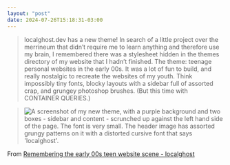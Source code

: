 ```yaml
---
layout: "post"
date: 2024-07-26T15:18:31-03:00
---
```


> localghost.dev has a new theme! In search of a little project over the merrineum that didn’t require me to learn anything and therefore use my brain, I remembered there was a stylesheet hidden in the themes directory of my website that I hadn’t finished. The theme: teenage personal websites in the early 00s. It was a lot of fun to build, and really nostalgic to recreate the websites of my youth. Think impossibly tiny fonts, blocky layouts with a sidebar full of assorted crap, and grungey photoshop brushes. (But this time with CONTAINER QUERIES.)

> ![A screenshot of my new theme, with a purple background and two boxes - sidebar and content - scrunched up against the left hand side of the page. The font is very small. The header image has assorted grungy patterns on it with a distorted cursive font that says 'localghost'.](https://localghost.dev/img/blog/00s-sites/2003-theme.png)

From [Remembering the early 00s teen website scene - localghost](https://localghost.dev/blog/remembering-the-early-00s-teen-website-scene/)
